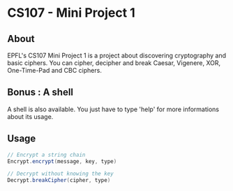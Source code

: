 # CS107 - Mini Project 1

## About

EPFL's CS107 Mini Project 1 is a project about discovering cryptography and basic ciphers. You can cipher, decipher and break Caesar, Vigenere, XOR, One-Time-Pad and CBC ciphers.

## Bonus : A shell

A shell is also available. You just have to type 'help' for more informations about its usage.

## Usage

```java
// Encrypt a string chain
Encrypt.encrypt(message, key, type)

// Decrypt without knowing the key
Decrypt.breakCipher(cipher, type)
```
